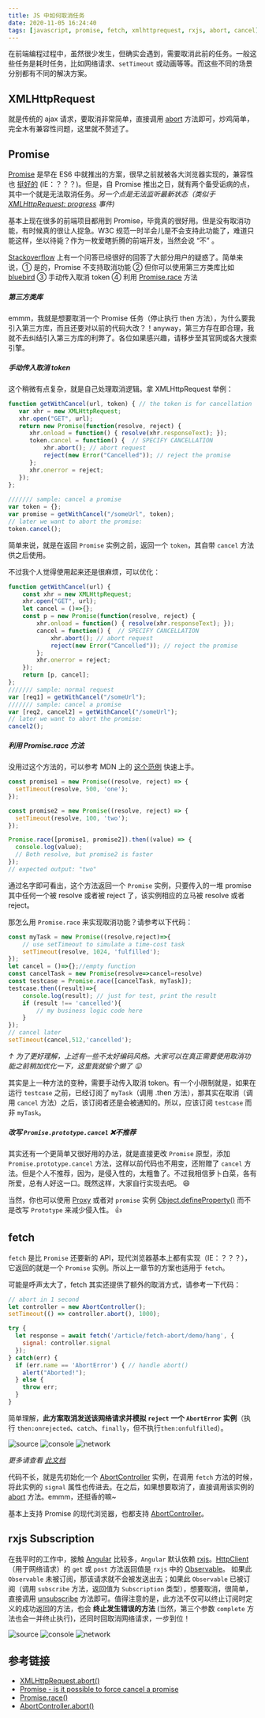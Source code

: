 ```yaml
---
title: JS 中如何取消任务
date: 2020-11-05 16:24:40
tags: [javascript, promise, fetch, xmlhttprequest, rxjs, abort, cancel]
---
```


在前端编程过程中，虽然很少发生，但确实会遇到，需要取消此前的任务。一般这些任务是耗时任务，比如网络请求、`setTimeout` 或动画等等。而这些不同的场景分别都有不同的解决方案。

## XMLHttpRequest

就是传统的 ajax 请求，要取消非常简单，直接调用 [abort](https://developer.mozilla.org/en-US/docs/Web/API/XMLHttpRequest/abort) 方法即可，炒鸡简单，完全木有兼容性问题，这里就不赘述了。

## Promise

[Promise](https://developer.mozilla.org/en-US/docs/Web/JavaScript/Reference/Global_Objects/Promise) 是早在 ES6 中就推出的方案，很早之前就被各大浏览器实现的，兼容性也 [挺好的](https://caniuse.com/promises) (IE：？？？)。但是，自 Promise 推出之日，就有两个备受诟病的点，其中一个就是无法取消任务。*另一个点是无法监听最新状态（类似于 [XMLHttpRequest: progress](https://developer.mozilla.org/en-US/docs/Web/API/XMLHttpRequest/progress_event) 事件)*

基本上现在很多的前端项目都用到 Promise，毕竟真的很好用。但是没有取消功能，有时候真的很让人捉急。W3C 规范一时半会儿是不会支持此功能了，难道只能这样，坐以待毙？作为一枚爱瞎折腾的前端开发，当然会说 “不” 。

[Stackoverflow](https://stackoverflow.com/questions/30233302/promise-is-it-possible-to-force-cancel-a-promise) 上有一个问答已经很好的回答了大部分用户的疑惑了。简单来说，① 是的，Promise 不支持取消功能 ② 但你可以使用第三方类库比如 [bluebird](https://github.com/petkaantonov/bluebird) ③ 手动传入取消 token ④ 利用 [Promise.race](https://developer.mozilla.org/en-US/docs/Web/JavaScript/Reference/Global_Objects/Promise/race) 方法

##### 第三方类库

emmm，我就是想要取消一个 Promise 任务（停止执行 then 方法），为什么要我引入第三方库，而且还要对以前的代码大改？！anyway，第三方存在即合理，我就不去纠结引入第三方库的利弊了。各位如果感兴趣，请移步至其官网或各大搜索引擎。

##### 手动传入取消 token

这个稍微有点复杂，就是自己处理取消逻辑。拿 XMLHttpRequest 举例：

``` js
function getWithCancel(url, token) { // the token is for cancellation
   var xhr = new XMLHttpRequest;
   xhr.open("GET", url);
   return new Promise(function(resolve, reject) {
      xhr.onload = function() { resolve(xhr.responseText); });
      token.cancel = function() {  // SPECIFY CANCELLATION
          xhr.abort(); // abort request
          reject(new Error("Cancelled")); // reject the promise
      };
      xhr.onerror = reject;
   });
};
 
/////// sample: cancel a promise 
var token = {};
var promise = getWithCancel("/someUrl", token);
// later we want to abort the promise:
token.cancel();
```

简单来说，就是在返回 `Promise` 实例之前，返回一个 `token`，其自带 `cancel` 方法供之后使用。

不过我个人觉得使用起来还是很麻烦，可以优化：

``` js
function getWithCancel(url) {
    const xhr = new XMLHttpRequest;
    xhr.open("GET", url);
    let cancel = ()=>{};
    const p = new Promise(function(resolve, reject) {
        xhr.onload = function() { resolve(xhr.responseText); });
        cancel = function() {  // SPECIFY CANCELLATION
            xhr.abort(); // abort request
            reject(new Error("Cancelled")); // reject the promise
        };
        xhr.onerror = reject;
    });
    return [p, cancel];
};
/////// sample: normal request
var [req1] = getWithCancel("/someUrl");
/////// sample: cancel a promise 
var [req2, cancel2] = getWithCancel("/someUrl");
// later we want to abort the promise:
cancel2();
```

##### 利用 Promise.race 方法

没用过这个方法的，可以参考 MDN 上的 [这个范例](https://developer.mozilla.org/en-US/docs/Web/JavaScript/Reference/Global_Objects/Promise/race) 快速上手。

```js
const promise1 = new Promise((resolve, reject) => {
  setTimeout(resolve, 500, 'one');
});

const promise2 = new Promise((resolve, reject) => {
  setTimeout(resolve, 100, 'two');
});

Promise.race([promise1, promise2]).then((value) => {
  console.log(value);
  // Both resolve, but promise2 is faster
});
// expected output: "two"
```

通过名字即可看出，这个方法返回一个 `Promise` 实例，只要传入的一堆 promise 其中任何一个被 resolve 或者被 reject 了，该实例相应的立马被 resolve 或者 reject。

那怎么用 `Promise.race` 来实现取消功能？请参考以下代码：

```js
const myTask = new Promise((resolve,reject)=>{
    // use setTimeout to simulate a time-cost task
    setTimeout(resolve, 1024, 'fulfilled');
});
let cancel = ()=>{};//empty function
const cancelTask = new Promise(resolve=>cancel=resolve)
const testcase = Promise.race([cancelTask, myTask]);
testcase.then((result)=>{
    console.log(result); // just for test, print the result
    if (result !== 'cancelled'){
        // my business logic code here
    }
});
// cancel later
setTimeout(cancel,512,'cancelled');
```
*↑ 为了更好理解，上述有一些不太好编码风格。大家可以在真正需要使用取消功能之前稍加优化一下，这里我就偷个懒了 😛*

其实是上一种方法的变种，需要手动传入取消 token。有一个小限制就是，如果在运行 `testcase` 之前，已经订阅了 `myTask`（调用 .then 方法），那其实在取消（调用 `cancel` 方法）之后，该订阅者还是会被通知的。所以，应该订阅 `testcase` 而非 `myTask`。

##### 改写 `Promise.prototype.cancel`  ❌不推荐

其实还有一个更简单又很好用的办法，就是直接更改 `Promise` 原型，添加 `Promise.prototype.cancel` 方法，这样以前代码也不用变，还附赠了 `cancel` 方法。但是个人不推荐，因为，是侵入性的，太粗鲁了。不过我相信萝卜白菜，各有所爱，总有人好这一口。既然这样，大家自行实现去吧。 😄

当然，你也可以使用 [Proxy](https://developer.mozilla.org/en-US/docs/Web/JavaScript/Reference/Global_Objects/Proxy) 或者对 `promise` 实例 [Object.defineProperty()](https://developer.mozilla.org/en-US/docs/Web/JavaScript/Reference/Global_Objects/Object/defineProperty) 而不是改写 `Prototype` 来减少侵入性。 👍

## fetch

`fetch` 是比 `Promise` 还要新的 API，现代浏览器基本上都有实现（IE：？？？），它返回的就是一个 `Promise` 实例。所以上一章节的方案也适用于 `fetch`。

可能是呼声太大了，fetch 其实还提供了额外的取消方式，请参考一下代码：

``` js
// abort in 1 second
let controller = new AbortController();
setTimeout(() => controller.abort(), 1000);

try {
  let response = await fetch('/article/fetch-abort/demo/hang', {
    signal: controller.signal
  });
} catch(err) {
  if (err.name == 'AbortError') { // handle abort()
    alert("Aborted!");
  } else {
    throw err;
  }
}
```

简单理解，**此方案取消发送该网络请求并模拟 `reject` 一个 `AbortError` 实例**（执行 `then:onrejected`、`catch`、`finally`，但不执行`then:onfulfilled`）。

![source](/img/cancelling-tasks-in-JS/F12.source.2.png)
![console](/img/cancelling-tasks-in-JS/F12.console.2.png)
![network](/img/cancelling-tasks-in-JS/F12.network.2.png)

*更多请查看 [此文档](https://javascript.info/fetch-abort)*

代码不长，就是先初始化一个 [AbortController](https://developer.mozilla.org/en-US/docs/Web/API/AbortController) 实例，在调用 `fetch` 方法的时候，将此实例的 `signal` 属性也传进去。在之后，如果想要取消了，直接调用该实例的 [abort](https://developer.mozilla.org/en-US/docs/Web/API/AbortController/abort) 方法。emmm，还挺香的嘛~

基本上支持 Promise 的现代浏览器，也都支持 [AbortController](https://www.caniuse.com/abortcontroller)。

## rxjs Subscription

在我平时的工作中，接触 [Angular](https://angular.cn) 比较多，`Angular` 默认依赖 [rxjs](https://rxjs.dev)。[HttpClient](https://angular.cn/api/common/http/HttpClient)（用于网络请求）的 `get` 或 `post` 方法返回值是 `rxjs` 中的 [Observable](https://rxjs.dev/guide/observable)。 如果此 `Observable` 未被订阅，那该请求就不会被发送出去；如果此 `Observable` 已被订阅（调用 `subscribe` 方法，返回值为 `Subscription` 类型），想要取消，很简单，直接调用 [unsubscribe](http://reactivex.io/rxjs/class/es6/Subscription.js~Subscription.html#instance-method-unsubscribe) 方法即可。值得注意的是，此方法不仅可以终止订阅时定义的成功返回的方法，也会 **终止发生错误的方法** (当然，第三个参数 `complete` 方法也会一并终止执行)，还同时回取消网络请求，一步到位！

![source](/img/cancelling-tasks-in-JS/F12.source.png)
![console](/img/cancelling-tasks-in-JS/F12.console.png)
![network](/img/cancelling-tasks-in-JS/F12.network.png)

## 参考链接

- [XMLHttpRequest.abort()](https://developer.mozilla.org/en-US/docs/Web/API/XMLHttpRequest/abort)
- [Promise - is it possible to force cancel a promise](https://stackoverflow.com/questions/30233302/promise-is-it-possible-to-force-cancel-a-promise)
- [Promise.race()](https://developer.mozilla.org/en-US/docs/Web/JavaScript/Reference/Global_Objects/Promise/race)
- [AbortController.abort()](https://developer.mozilla.org/en-US/docs/Web/API/AbortController/abort)
